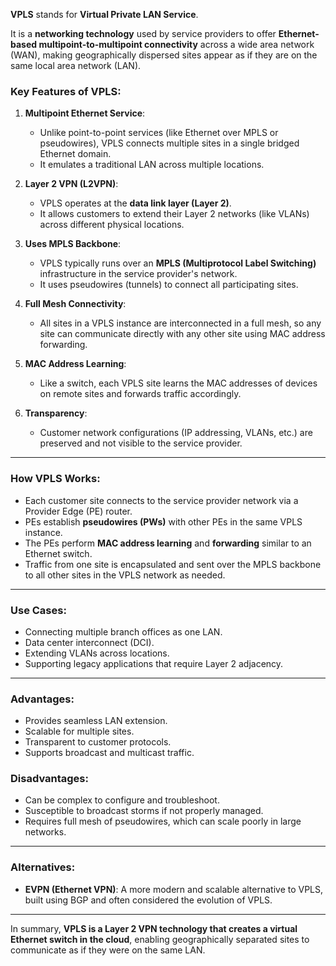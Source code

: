 **VPLS** stands for **Virtual Private LAN Service**.

It is a **networking technology** used by service providers to offer **Ethernet-based multipoint-to-multipoint connectivity** across a wide area network (WAN), making geographically dispersed sites appear as if they are on the same local area network (LAN).

### Key Features of VPLS:

1. **Multipoint Ethernet Service**:

   - Unlike point-to-point services (like Ethernet over MPLS or pseudowires), VPLS connects multiple sites in a single bridged Ethernet domain.
   - It emulates a traditional LAN across multiple locations.

2. **Layer 2 VPN (L2VPN)**:

   - VPLS operates at the **data link layer (Layer 2)**.
   - It allows customers to extend their Layer 2 networks (like VLANs) across different physical locations.

3. **Uses MPLS Backbone**:

   - VPLS typically runs over an **MPLS (Multiprotocol Label Switching)** infrastructure in the service provider's network.
   - It uses pseudowires (tunnels) to connect all participating sites.

4. **Full Mesh Connectivity**:

   - All sites in a VPLS instance are interconnected in a full mesh, so any site can communicate directly with any other site using MAC address forwarding.

5. **MAC Address Learning**:

   - Like a switch, each VPLS site learns the MAC addresses of devices on remote sites and forwards traffic accordingly.

6. **Transparency**:
   - Customer network configurations (IP addressing, VLANs, etc.) are preserved and not visible to the service provider.

---

### How VPLS Works:

- Each customer site connects to the service provider network via a Provider Edge (PE) router.
- PEs establish **pseudowires (PWs)** with other PEs in the same VPLS instance.
- The PEs perform **MAC address learning** and **forwarding** similar to an Ethernet switch.
- Traffic from one site is encapsulated and sent over the MPLS backbone to all other sites in the VPLS network as needed.

---

### Use Cases:

- Connecting multiple branch offices as one LAN.
- Data center interconnect (DCI).
- Extending VLANs across locations.
- Supporting legacy applications that require Layer 2 adjacency.

---

### Advantages:

- Provides seamless LAN extension.
- Scalable for multiple sites.
- Transparent to customer protocols.
- Supports broadcast and multicast traffic.

### Disadvantages:

- Can be complex to configure and troubleshoot.
- Susceptible to broadcast storms if not properly managed.
- Requires full mesh of pseudowires, which can scale poorly in large networks.

---

### Alternatives:

- **EVPN (Ethernet VPN)**: A more modern and scalable alternative to VPLS, built using BGP and often considered the evolution of VPLS.

---

In summary, **VPLS is a Layer 2 VPN technology that creates a virtual Ethernet switch in the cloud**, enabling geographically separated sites to communicate as if they were on the same LAN.
